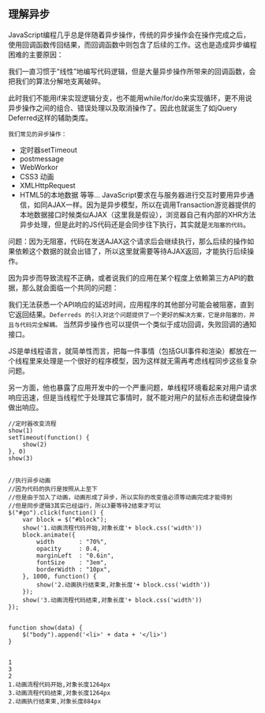 ## 理解异步
JavaScript编程几乎总是伴随着异步操作，传统的异步操作会在操作完成之后，使用回调函数传回结果，而回调函数中则包含了后续的工作。这也是造成异步编程困难的主要原因：

我们一直习惯于“线性”地编写代码逻辑，但是大量异步操作所带来的回调函数，会把我们的算法分解地支离破碎。

此时我们不能用if来实现逻辑分支，也不能用while/for/do来实现循环，更不用说异步操作之间的组合、错误处理以及取消操作了。因此也就诞生了如jQuery Deferred这样的辅助类库。

`我们常见的异步操作：`

- 定时器setTimeout
- postmessage
- WebWorkor
- CSS3 动画
- XMLHttpRequest
- HTML5的本地数据
等等…
JavaScript要求在与服务器进行交互时要用异步通信，如同AJAX一样。因为是异步模型，所以在调用Transaction游览器提供的本地数据接口时候类似AJAX（这里我是假设），浏览器自己有内部的XHR方法异步处理，但是此时的JS代码还是会同步往下执行，其实就是`无阻塞的代码`。

问题：因为无阻塞，代码在发送AJAX这个请求后会继续执行，那么后续的操作如果依赖这个数据的就会出错了，所以这里就需要等待AJAX返回，才能执行后续操作。

因为异步而导致流程不正确，或者说我们的应用在某个程度上依赖第三方API的数据，那么就会面临一个共同的问题：

我们无法获悉一个API响应的延迟时间，应用程序的其他部分可能会被阻塞，直到它返回结果。`Deferreds 的引入对这个问题提供了一个更好的解决方案，它是非阻塞的，并且与代码完全解耦。`
当然异步操作也可以提供一个类似于成功回调，失败回调的通知接口。

JS是单线程语言，就简单性而言，把每一件事情（包括GUI事件和渲染）都放在一个线程里来处理是一个很好的程序模型，因为这样就无需再考虑线程同步这些复杂问题。

另一方面，他也暴露了应用开发中的一个严重问题，单线程环境看起来对用户请求响应迅速，但是当线程忙于处理其它事情时，就不能对用户的鼠标点击和键盘操作做出响应。
```
//定时器改变流程
show(1)
setTimeout(function() {
    show(2)
}, 0)
show(3)


//执行异步动画
//因为代码的执行是按照从上至下
//但是由于加入了动画，动画形成了异步，所以实际的改变值必须等动画完成才能得到
//但是同步逻辑3其实已经运行，所以3要等待2结束才可以
$("#go").click(function() {
	var block = $("#block");
	show('1.动画流程代码开始,对象长度'+ block.css('width'))
	block.animate({
		width       : "70%",
		opacity     : 0.4,
		marginLeft  : "0.6in",
		fontSize    : "3em",
		borderWidth : "10px",
	}, 1000, function() {
		show('2.动画执行结束束,对象长度'+ block.css('width'))
	});
	show('3.动画流程代码结束,对象长度'+ block.css('width'))
});


function show(data) {
	$("body").append('<li>' + data + '</li>')
}


1
3
2
1.动画流程代码开始,对象长度1264px
3.动画流程代码结束,对象长度1264px
2.动画执行结束束,对象长度884px
```